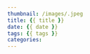 ```yaml
---
thumbnail: /images/.jpeg
title: {{ title }}
date: {{ date }}
tags: {{ tags }}
categories:
---
```

